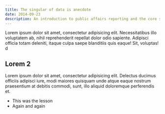 ```yaml
---
title: The singular of data is anecdote
date: 2014-09-23
description: An introduction to public affairs reporting and the core skills of using data to find and tell important stories.
---
```



Lorem ipsum dolor sit amet, consectetur adipisicing elit. Necessitatibus illo voluptatem ab, nihil reprehenderit repellat dolor odio sapiente. Adipisci officia totam deleniti, itaque culpa saepe blanditiis quis eaque! Sit, voluptas!
d
## Lorem 2

Lorem ipsum dolor sit amet, consectetur adipisicing elit. Delectus ducimus officiis adipisci iure, modi maiores quisquam unde atque eaque nostrum praesentium at debitis commodi, sunt, illo aliquid doloremque perferendis et.

- This was the lesson
- Again and again
